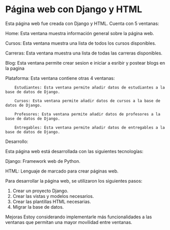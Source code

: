 # Página web con Django y HTML

Esta página web fue creada con Django y HTML. Cuenta con 5 ventanas:

Home: Esta ventana muestra información general sobre la página web.

Cursos: Esta ventana muestra una lista de todos los cursos disponibles.

Carreras: Esta ventana muestra una lista de todas las carreras disponibles.

Blog: Esta ventana permite crear sesion e iniciar a esribir y postear blogs en la pagina

Plataforma: Esta ventana contiene otras 4 ventanas:


        Estudiantes: Esta ventana permite añadir datos de estudiantes a la base de datos de Django.
        
        Cursos: Esta ventana permite añadir datos de cursos a la base de datos de Django.
        
        Profesores: Esta ventana permite añadir datos de profesores a la base de datos de Django.
        
        Entregables: Esta ventana permite añadir datos de entregables a la base de datos de Django.


Desarrollo:

Esta página web está desarrollada con las siguientes tecnologías:

  Django: Framework web de Python.
  
  HTML: Lenguaje de marcado para crear páginas web.

  
Para desarrollar la página web, se utilizaron los siguientes pasos:

1. Crear un proyecto Django.
2. Crear las vistas y modelos necesarios.
3. Crear las plantillas HTML necesarias.
4. Migrar la base de datos.

Mejoras
Estoy considerando implementarle más funcionalidades a las ventanas que permitan una mayor movilidad entre ventanas.
